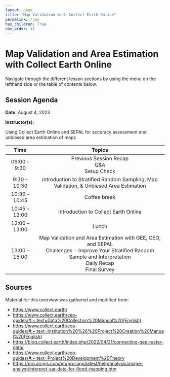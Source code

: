 ```yaml
---
layout: page
title: "Map Validation with Collect Earth Online"
permalink: /ceo
has_children: True
nav_order: 11
---
```


# Map Validation and Area Estimation with Collect Earth Online
Navigate through the different lesson sections by using the menu on the lefthand side or the table of contents below.

## Session Agenda
**Date**: August 4, 2023

**Instructor(s):** 

Using Collect Earth Online and SEPAL for accuracy assessment and unbiased area estimation of maps



|Time           |  Topics       |
|:-------------:|:-------------:|
| 09:00 – 9:30  | Previous Session Recap <br> Q&A <br> Setup Check |
| 9:30 – 10:30  | Introduction to Stratified Random Sampling, Map Validation, & Unbiased Area Estimation |
| 10:30 – 10:45 | Coffee break |
| 10:45 – 12:00 | Introduction to Collect Earth Online |
| 12:00 – 13:00 | Lunch |
| 13:00 –15:00  | Map Validation and Area Estimation with GEE, CEO, and SEPAL <br> Challenges - Improve Your Stratified Random Sample and Interpretation <br> Daily Recap <br> Final Survey|

## Sources 
Material for this overview was gathered and modified from:

* https://www.collect.earth/
* https://www.collect.earth/ceo-guides/#:~:text=Data%20Collection%20Manual%20(English)
* https://www.collect.earth/ceo-guides/#:~:text=Institution%20%26%20Project%20Creation%20Manual%20(English)
* https://blog.collect.earth/index.php/2022/04/21/connecting-gee-raster-data/
* https://www.collect.earth/ceo-guides/#:~:text=Project%20Development%20Theory
* https://pro.arcgis.com/en/pro-app/latest/help/analysis/image-analyst/interpret-sar-data-for-flood-mapping.htm
